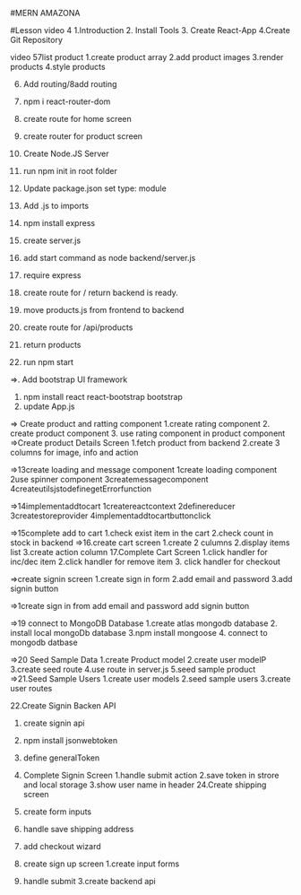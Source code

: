 #MERN AMAZONA

#Lesson
video 4
1.Introduction 2. Install Tools 3. Create React-App
4.Create Git Repository

video 57list product
1.create product array
2.add product images
3.render products
4.style products

6. Add routing/8add routing
1. npm i react-router-dom
1. create route for home screen
1. create router for product screen

1. Create Node.JS Server
1. run npm init in root folder
1. Update package.json set type: module
1. Add .js to imports
1. npm install express
1. create server.js
1. add start command as node backend/server.js
1. require express
1. create route for / return backend is ready.
1. move products.js from frontend to backend
1. create route for /api/products
1. return products
1. run npm start

=>. Add bootstrap UI framework

1. npm install react react-bootstrap bootstrap
1. update App.js

=> Create product and ratting component
1.create rating component 2. create product component 3. use rating component in product component
=>Create product Details Screen
1.fetch product from backend 2.create 3 columns for image, info and action

=>13create loading and message component
1create loading component
2use spinner component
3createmessagecomponent
4createutilsjstodefinegetErrorfunction

=>14implementaddtocart
1createreactcontext
2definereducer
3createstoreprovider
4implementaddtocartbuttonclick

=>15complete add to cart
1.check exist item in the cart
2.check count in stock in backend
=>16.create cart screen
1.create 2 culumns
2.display items list
3.create action column
17.Complete Cart Screen
1.click handler for inc/dec item
2.click handler for remove item 3. click handler for checkout

=>create signin screen
1.create sign in form
2.add email and password
3.add signin button

=>1create sign in from
add email and password
add signin button

=>19 connect to MongoDB Database
1.create atlas mongodb database 2. install local mongoDb database
3.npm install mongoose 4. connect to mongodb datbase

=>20 Seed Sample Data
1.create Product model
2.create user modelP
3.create seed route
4.use route in server.js
5.seed sample product
=>21.Seed Sample Users
1.create user models
2.seed sample users
3.create user routes

22.Create Signin Backen API

1.  create signin api
2.  npm install jsonwebtoken
3.  define generalToken

4.  Complete Signin Screen
    1.handle submit action
    2.save token in strore and local storage
    3.show user name in header
    24.Create shipping screen
5.  create form inputs
6.  handle save shipping address
7.  add checkout wizard
8.  create sign up screen
    1.create input forms
9.  handle submit
    3.create backend api
